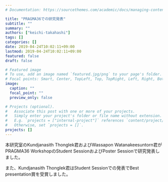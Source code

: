 ```yaml
---
# Documentation: https://sourcethemes.com/academic/docs/managing-content/

title: "PRAGMA36での研究発表"
subtitle: ""
summary: ""
authors: ["keichi-takahashi"]
tags: []
categories: []
date: 2019-04-24T10:02:11+09:00
lastmod: 2019-04-24T10:02:11+09:00
featured: false
draft: false

# Featured image
# To use, add an image named `featured.jpg/png` to your page's folder.
# Focal points: Smart, Center, TopLeft, Top, TopRight, Left, Right, BottomLeft, Bottom, BottomRight.
image:
  caption: ""
  focal_point: ""
  preview_only: false

# Projects (optional).
#   Associate this post with one or more of your projects.
#   Simply enter your project's folder or file name without extension.
#   E.g. `projects = ["internal-project"]` references `content/project/deep-learning/index.md`.
#   Otherwise, set `projects = []`.
projects: []
---
```


本研究室のKundjanasith Thonglek君およびWassapon Watanakeesuntorn君がPRAGMA36 WorkshopのStudent SessionおよびPoster Sessionで研究発表しました。

また、Kundjanasith Thonglek君はStudent Sessionでの発表でBest presentation賞を受賞しました。
